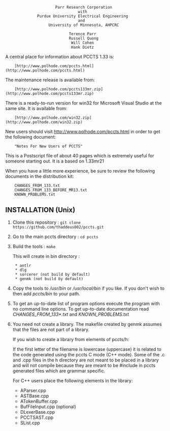 
                          Parr Research Corporation
                                    with
                  Purdue University Electrical Engineering
                                    and
                       University of Minnesota, AHPCRC

                                Terence Parr
                                Russell Quong
                                 Will Cohen
                                 Hank Dietz


A central place for information about PCCTS 1.33 is:

        [http://www.polhode.com/pccts.html](http://www.polhode.com/pccts.html)

The maintenance release is available from:

        [http://www.polhode.com/pccts133mr.zip](http://www.polhode.com/pccts133mr.zip)

There is a ready-to-run version for win32 for Microsoft Visual Studio
at the same site.  It is available from:

        [http://www.polhode.com/win32.zip](http://www.polhode.com/win32.zip)

New users should visit http://www.polhode.com/pccts.html in
order to get the following document:

        "Notes For New Users of PCCTS"

This is a Postscript file of about 40 pages which is extremely 
useful for someone starting out. It is a based on 1.33mr21

When you have a little more experience, be sure to review the
following documents in the distribution kit:

        CHANGES_FROM_133.txt
        CHANGES_FROM_133_BEFORE_MR13.txt
        KNOWN_PROBLEMS.txt


## INSTALLATION (Unix)

1. Clone this repository : `git clone https://github.com/thaddeus002/pccts.git`

1. Go to the main pccts directory : `cd pccts`

1. Build the tools : `make`

   This will create in bin directory :

        * antlr
        * dlg
        * sorcerer (not build by default)
        * genmk (not build by default)

1. Copy the tools to _/usr/bin_ or _/usr/local/bin_ if you like. If you
   don't wish to then add _pccts/bin_ to your path.

1. To get an up-to-date list of program options execute the
   program with no command line options. To get up-to-date
   documentation read _CHANGES_FROM_133*.txt_ and 
   _KNOWN_PROBLEMS.txt_
   
1. You need not create a library. The makefile created by genmk
   assumes that the files are not part of a library. 

   If you wish to create a library from elements of pccts/h:

   If the first letter of the filename is lowercase (uppercase) it is
   related to the code generated using the pccts C mode (C++ mode).
   Some of the .c and .cpp files in the h directory are not meant to
   be placed in a library and will not compile because they are meant
   to be #include in pccts generated files which are grammar specific.

   For C++ users place the following elements in the library:

   * AParser.cpp
   * ASTBase.cpp
   * ATokenBuffer.cpp
   * BufFileInput.cpp (optional)
   * DLexerBase.cpp
   * PCCTSAST.cpp
   * SList.cpp
